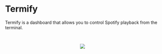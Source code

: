 # Termify
Termify is a dashboard that allows you to control Spotify playback from the terminal.

<br />
<p align="center">
    <img src="./screenshots/playback.gif"/>
</p>